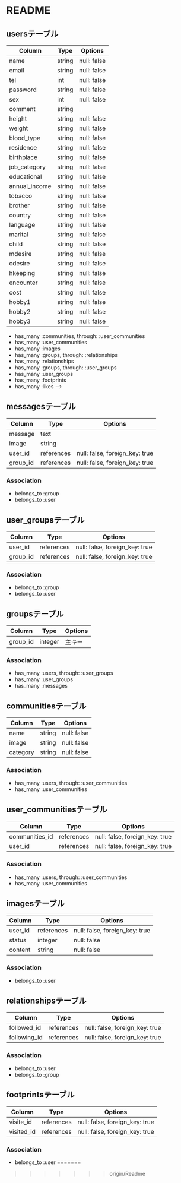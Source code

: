 # README


## usersテーブル

|Column|Type|Options|
|------|----|-------|
|name|string|null: false|
|email|string|null: false|
|tel|int|null: false|
|password|string|null: false|
|sex|int|null: false|
|comment|string||
|height|string|null: false|
|weight|string|null: false|
|blood_type|string|null: false|
|residence|string|null: false|
|birthplace|string|null: false|
|job_category|string|null: false|
|educational|string|null: false|
|annual_income|string|null: false|
|tobacco|string|null: false|
|brother|string|null: false|
|country|string|null: false|
|language|string|null: false|
|marital|string|null: false|
|child|string|null: false|
|mdesire|string|null: false|
|cdesire|string|null: false|
|hkeeping|string|null: false|
|encounter|string|null: false|
|cost|string|null: false|
|hobby1|string|null: false|
|hobby2|string|null: false|
|hobby3|string|null: false|

- has_many :communities, through: :user_communities
- has_many :user_communities
- has_many :images
- has_many :groups, through: :relationships
- has_many :relationships
- has_many :groups, through: :user_groups
- has_many :user_groups
- has_many :footprints
- has_many :likes -->



## messagesテーブル

|Column  |Type      |Options                       |
|------  |----      |-------                       |
|message |text      |
|image   |string    |
|user_id |references|null: false, foreign_key: true|
|group_id|references|null: false, foreign_key: true|

### Association
- belongs_to :group
- belongs_to :user


## user_groupsテーブル

|Column  |Type      |Options                       |
|------  |----      |------                        |
|user_id |references|null: false, foreign_key: true|
|group_id|references|null: false, foreign_key: true|

### Association
- belongs_to :group
- belongs_to :user



## groupsテーブル

|Column  |Type       |Options                       |
|------  |----       |-------                       |
|group_id|integer    |主キー                         |


### Association
- has_many :users, through: :user_groups
- has_many :user_groups
- has_many :messages


## communitiesテーブル

|Column  |Type       |Options                       |
|------  |----       |-------                       |
|name    |string     |null: false                   |
|image   |string     |null: false                   |
|category|string     |null: false                  |

### Association
- has_many :users, through: :user_communities
- has_many :user_communities



## user_communitiesテーブル

|Column        |Type       |Options                       |
|------        |----       |-------                       |
|communities_id|references |null: false, foreign_key: true|
|user_id       |references |null: false, foreign_key: true|

### Association
- has_many :users, through: :user_communities
- has_many :user_communities



<!-- ## likesテーブル

|Column  |Type      |Options                       |
|------  |----      |-------                       |
|like_id |references|null: false, foreign_key: true|
|liked_id|references|null: false, foreign_key: true|

### Association
- belongs_to :user -->


## imagesテーブル

|Column |Type      |Options                       |
|------ |----      |-------                       |
|user_id|references|null: false, foreign_key: true|
|status |integer   |null: false                   |
|content|string    |null: false

### Association
- belongs_to :user




## relationshipsテーブル

|Column      |Type      |Options                       |
|------      |----      |-------                       |
|followed_id |references|null: false, foreign_key: true|
|following_id|references|null: false, foreign_key: true|

### Association
- belongs_to :user
- belongs_to :group



## footprintsテーブル

|Column    |Type      |Options                           |
|------    |----      |-------                           |
|visite_id |references|null: false, foreign_key: true    |
|visited_id|references|null: false, foreign_key: true|

### Association
- belongs_to :user
=======
>>>>>>> origin/Readme
